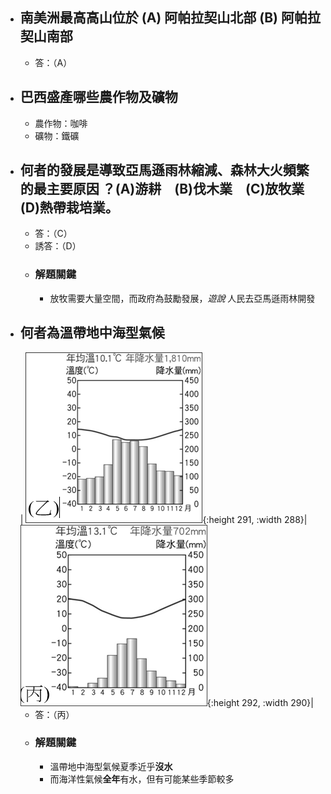 - ## 南美洲最高高山位於 (A) 阿帕拉契山北部 (B) 阿帕拉契山南部
	- 答：（A）
- ## 巴西盛產哪些農作物及礦物
	- 農作物：咖啡
	- 礦物：鐵礦
- ## 何者的發展是導致亞馬遜雨林縮減、森林大火頻繁的最主要原因 ？(A)游耕　(B)伐木業　(C)放牧業　(D)熱帶栽培業。 
	- 答：（C）
	- 誘答：（D）
	- ### 解題關鍵
		- 放牧需要大量空間，而政府為鼓勵發展，*遊說* 人民去亞馬遜雨林開發
- ## 何者為溫帶地中海型氣候
  | ![image.png](../assets/image_1673755775895_0.png){:height 291, :width 288}| ![image.png](../assets/image_1673755784111_0.png){:height 292, :width 290}|
	- 答：（丙）
	- ### 解題關鍵
		- 溫帶地中海型氣候夏季近乎**沒水**
		- 而海洋性氣候**全年**有水，但有可能某些季節較多